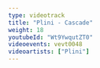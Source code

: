 ```yaml
---
type: videotrack
title: "Plini - Cascade"
weight: 18
youtubeId: "Wt9YwqutZT0"
videoevents: vevt0048
videoartists: ["Plini"]
---
```

